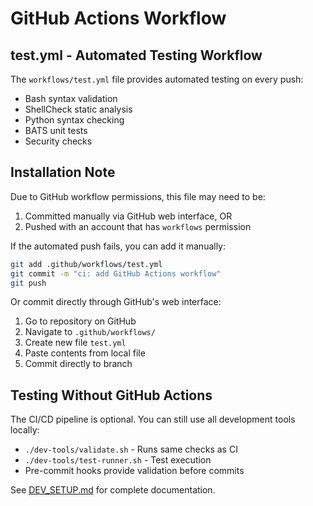 # GitHub Actions Workflow

## test.yml - Automated Testing Workflow

The `workflows/test.yml` file provides automated testing on every push:

- Bash syntax validation
- ShellCheck static analysis
- Python syntax checking
- BATS unit tests
- Security checks

## Installation Note

Due to GitHub workflow permissions, this file may need to be:
1. Committed manually via GitHub web interface, OR
2. Pushed with an account that has `workflows` permission

If the automated push fails, you can add it manually:
```bash
git add .github/workflows/test.yml
git commit -m "ci: add GitHub Actions workflow"
git push
```

Or commit directly through GitHub's web interface:
1. Go to repository on GitHub
2. Navigate to `.github/workflows/`
3. Create new file `test.yml`
4. Paste contents from local file
5. Commit directly to branch

## Testing Without GitHub Actions

The CI/CD pipeline is optional. You can still use all development tools locally:
- `./dev-tools/validate.sh` - Runs same checks as CI
- `./dev-tools/test-runner.sh` - Test execution
- Pre-commit hooks provide validation before commits

See [DEV_SETUP.md](../DEV_SETUP.md) for complete documentation.
